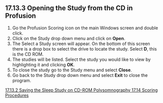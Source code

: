 ## 17.13.3 Opening the Study from the CD in Profusion

1. Go the Profusion Scoring icon on the main Windows screen and double click.
2. Click on the Study drop down menu and click on **Open**.
3. The Select a Study screen will appear. On the bottom of this screen there is a drop box to select the drive to locate the study. Select **D**, this is the CD ROM.
4. The studies will be listed. Select the study you would like to view by highlighting it and clicking **OK**.
5. To close the study go to the Study menu and select **Close**.
6. Go back to the Study drop down menu and select **Exit** to close the program.


<div class="center">
<div class="btn-group">
  <a href=":pages_path:/manuals/polysomnography/17-13-02-saving-sleep-study.md" class="btn btn-default">
    <span class="glyphicon glyphicon-chevron-left"></span>
    17.13.2 Saving the Sleep Study on CD-ROM
  </a>

  <a href=":pages_path:/manuals/polysomnography" class="btn btn-default">
    <span class="glyphicon glyphicon-chevron-up"></span>
    Polysomnography
  </a>

  <a href=":pages_path:/manuals/polysomnography/17-14-00-scoring-procedures.md" class="btn btn-success">
    17.14 Scoring Procedures
    <span class="glyphicon glyphicon-chevron-right"></span>
  </a>
</div>
</div>
